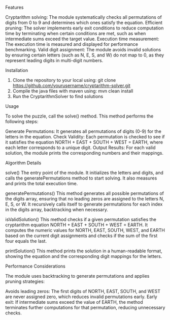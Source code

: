 Features

Cryptarithm solving: The module systematically checks all permutations of digits from 0 to 9 and determines which ones satisfy the equation.
Efficient pruning: The solver implements early exit conditions to reduce computation time by terminating when certain conditions are met, such as when intermediate sums exceed the target value.
Execution time measurement: The execution time is measured and displayed for performance benchmarking.
Valid digit assignment: The module avoids invalid solutions by ensuring certain letters (such as N, E, S, and W) do not map to 0, as they represent leading digits in multi-digit numbers.

Installation

1. Clone the repository to your local using: git clone https://github.com/yourusername/cryptarithm-solver.git
2. Compile the java files with maven using: mvn clean install
3. Run the CryptarithmSolver to find solutions

Usage

To solve the puzzle, call the solve() method. This method performs the following steps:

Generate Permutations: It generates all permutations of digits (0-9) for the letters in the equation.
Check Validity: Each permutation is checked to see if it satisfies the equation NORTH + EAST + SOUTH + WEST = EARTH, where each letter corresponds to a unique digit.
Output Results: For each valid solution, the module prints the corresponding numbers and their mappings. 

Algorithm Details

solve()
The entry point of the module. It initializes the letters and digits, and calls the generatePermutations method to start solving.
It also measures and prints the total execution time.

generatePermutations()
This method generates all possible permutations of the digits array, ensuring that no leading zeros are assigned to the letters N, E, S, or W.
It recursively calls itself to generate permutations for each index in the digits array, backtracking when necessary.

isValidSolution()
This method checks if a given permutation satisfies the cryptarithm equation NORTH + EAST + SOUTH + WEST = EARTH.
It computes the numeric values for NORTH, EAST, SOUTH, WEST, and EARTH based on the current digit assignments and checks if the sum of the first four equals the last.

printSolution()
This method prints the solution in a human-readable format, showing the equation and the corresponding digit mappings for the letters.

Performance Considerations

The module uses backtracking to generate permutations and applies pruning strategies:

Avoids leading zeros: The first digits of NORTH, EAST, SOUTH, and WEST are never assigned zero, which reduces invalid permutations early.
Early exit: If intermediate sums exceed the value of EARTH, the method terminates further computations for that permutation, reducing unnecessary checks.
